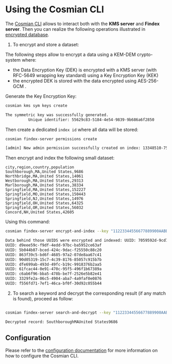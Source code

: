 # Using the Cosmian CLI

The [Cosmian CLI](/cosmian_cli) allows to interact both with the **KMS server** and **Findex server**. Then you can realize the following operations illustrated in [encrypted database](./database.md#how-to-securely-index-new-data).

1) To encrypt and store a dataset:

The following steps allow to encrypt a data using a KEM-DEM crypto-system where:

- the Data Encryption Key (DEK) is encrypted with a KMS server (with RFC-5649 wrapping key standard) using a Key Encryption Key (KEK)
- the encrypted DEK is stored with the data encrypted using AES-256-GCM .

Generate the Key Encryption Key:

```sh
cosmian kms sym keys create

The symmetric key was successfully generated.
          Unique identifier: 55629c83-5184-4e54-9839-9b686a6f2850
```

Then create a dedicated `index id` where all data will be stored:

```sh
cosmian findex-server permissions create

[admin] New admin permission successfully created on index: 13348510-75cd-436e-a9ff-60de66cac0d0
```

Then encrypt and index the following small dataset:

```csv
city,region,country,population
Southborough,MA,United States,9686
Northbridge,MA,United States,14061
Westborough,MA,United States,29313
Marlborough,MA,United States,38334
Springfield,MA,United States,152227
Springfield,MO,United States,150443
Springfield,NJ,United States,14976
Springfield,OH,United States,64325
Springfield,OR,United States,56032
Concord,NH,United States,42605
```

Using this command:

```sh
cosmian findex-server encrypt-and-index --key "11223344556677889900AABBCCDDEEFF" --label "My label" --index-id 13348510-75cd-436e-a9ff-60de66cac0d0 --csv test_data/datasets/smallpop.csv --kek-id 55629c83-5184-4e54-9839-9b686a6f2850

Data behind those UUIDS were encrypted and indexed: UUID: 7059592d-9cd7-46d6-9e4d-b26436430942
UUID: d9eee59c-f9df-4edd-97bc-ba5952ce63af
UUID: 5b044b87-bced-424c-9dac-f25550c88c20
UUID: 863f39c5-bd6f-4685-97a2-07de8aa67c41
UUID: 90d05319-15c7-4c39-8176-85057c915b7b
UUID: dfe699ab-493d-49fc-b19c-9918376b2aa5
UUID: 61fcac44-0e91-470c-95f5-496f1b67389a
UUID: c6ab6f96-bba5-478b-be7f-2526e5b82e41
UUID: 3329fe2a-06c5-4904-aba7-4a9faf0e0876
UUID: f556fd71-7ef1-46ca-bf0f-30d92c055b44
```

2) To search a keyword and decrypt the corresponding result (if any match is found), proceed as follow:

```sh

cosmian findex-server search-and-decrypt --key "11223344556677889900AABBCCDDEEFF" --label "My label" --index-id 13348510-75cd-436e-a9ff-60de66cac0d0 --kek-id 55629c83-5184-4e54-9839-9b686a6f2850 --keyword Southborough

Decrypted record: SouthboroughMAUnited States9686
```

## Configuration

Please refer to the [configuration documentation](/cosmian_cli/configuration.md) for more information on how to configure the Cosmian CLI.
